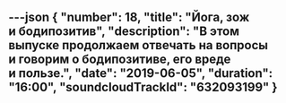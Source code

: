 ---json
{
	"number": 18,
	"title": "Йога, зож и&nbsp;бодипозитив",
	"description": "В&nbsp;этом выпуске продолжаем отвечать на&nbsp;вопросы и&nbsp;говорим о&nbsp;бодипозитиве, его вреде и&nbsp;пользе.",
	"date": "2019-06-05",
	"duration": "16:00",
	"soundcloudTrackId": "632093199"
}
---
